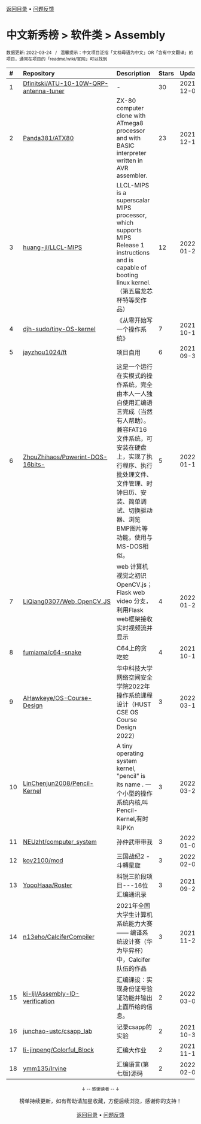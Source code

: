 <a href="https://gitee.com/GrowingGit/GitHub-Chinese-Top-Charts#github中文排行榜">返回目录</a> • <a href="/content/docs/feedback.md">问题反馈</a>

# 中文新秀榜 > 软件类 > Assembly
<sub>数据更新: 2022-03-24&nbsp;&nbsp;&nbsp;/&nbsp;&nbsp;&nbsp;温馨提示：中文项目泛指「文档母语为中文」OR「含有中文翻译」的项目，通常在项目的「readme/wiki/官网」可以找到</sub>

|#|Repository|Description|Stars|Updated|Created|
|:-|:-|:-|:-|:-|:-|
|1|[Dfinitski/ATU-10-10W-QRP-antenna-tuner](https://github.com/Dfinitski/ATU-10-10W-QRP-antenna-tuner)|-|30|2021-12-09|2021-05-06|
|2|[Panda381/ATX80](https://github.com/Panda381/ATX80)|ZX-80 computer clone with ATmega8 processor and with BASIC interpreter written in AVR assembler.|23|2021-12-15|2021-12-15|
|3|[huang-jl/LLCL-MIPS](https://github.com/huang-jl/LLCL-MIPS)|LLCL-MIPS is a superscalar MIPS processor, which supports MIPS Release 1 instructions and is capable of booting linux kernel. （第五届龙芯杯特等奖作品）|12|2022-01-26|2021-09-23|
|4|[djh-sudo/tiny-OS-kernel](https://github.com/djh-sudo/tiny-OS-kernel)|《从零开始写一个操作系统》|7|2021-10-10|2021-10-10|
|5|[jayzhou1024/ft](https://github.com/jayzhou1024/ft)|项目自用|6|2021-09-30|2021-03-27|
|6|[ZhouZhihaos/Powerint-DOS-16bits-](https://github.com/ZhouZhihaos/Powerint-DOS-16bits-)|这是一个运行在实模式的操作系统，完全由本人一人独自使用汇编语言完成（当然有人帮助）。兼容FAT16文件系统，可安装在硬盘上，实现了执行程序、执行批处理文件、文件管理、时钟日历、安装、简单调试、切换驱动器、浏览BMP图片等功能，使用与MS-DOS相似。|5|2022-01-19|2022-01-19|
|7|[LiQiang0307/Web_OpenCV_JS](https://github.com/LiQiang0307/Web_OpenCV_JS)|web 计算机视觉之初识OpenCV.js；Flask web  video 分支，利用Flask web框架接收实时视频流并显示|4|2022-01-26|2021-07-06|
|8|[fumiama/c64-snake](https://github.com/fumiama/c64-snake)|C64上的贪吃蛇|4|2021-10-18|2021-03-30|
|9|[AHawkeye/OS-Course-Design](https://github.com/AHawkeye/OS-Course-Design)|华中科技大学网络空间安全学院2022年操作系统课程设计（HUST CSE OS Course Design 2022）|3|2022-03-16|2022-03-03|
|10|[LinChenjun2008/Pencil-Kernel](https://github.com/LinChenjun2008/Pencil-Kernel)|A tiny operating system kernel, "pencil" is its name . 一个小型的操作系统内核,叫 Pencil-Kernel,有时叫PKn|3|2022-03-23|2021-12-16|
|11|[NEUzht/computer_system](https://github.com/NEUzht/computer_system)|孙仲武带带我|3|2022-01-09|2021-11-20|
|12|[kov2100/mod](https://github.com/kov2100/mod)|三国战纪2 - 斗轉星旋|3|2022-02-08|2021-10-17|
|13|[YoooHaaa/Roster](https://github.com/YoooHaaa/Roster)|科锐三阶段项目---16位汇编通讯录|3|2021-09-22|2021-09-22|
|14|[n13eho/CalciferCompiler](https://github.com/n13eho/CalciferCompiler)|2021年全国大学生计算机系统能力大赛—— 编译系统设计赛（华为毕昇杯）中，Calcifer队伍的作品|3|2021-11-21|2021-09-09|
|15|[ki-ljl/Assembly-ID-verification](https://github.com/ki-ljl/Assembly-ID-verification)|汇编课设：实现身份证号验证功能并输出上面所给的信息。|2|2022-03-07|2022-03-06|
|16|[junchao-ustc/csapp_lab](https://github.com/junchao-ustc/csapp_lab)|记录csapp的实验|2|2021-10-30|2021-10-16|
|17|[li-jinpeng/Colorful_Block](https://github.com/li-jinpeng/Colorful_Block)|汇编大作业|2|2021-11-10|2021-10-13|
|18|[ymm135/Irvine](https://github.com/ymm135/Irvine)|汇编语言(第七版)源码|2|2022-02-08|2021-09-06|

<div align="center">
    <p><sub>↓ -- 感谢读者 -- ↓</sub></p>
    榜单持续更新，如有帮助请加星收藏，方便后续浏览，感谢你的支持！
</div>

<br/>

<div align="center"><a href="https://gitee.com/GrowingGit/GitHub-Chinese-Top-Charts#github中文排行榜">返回目录</a> • <a href="/content/docs/feedback.md">问题反馈</a></div>
